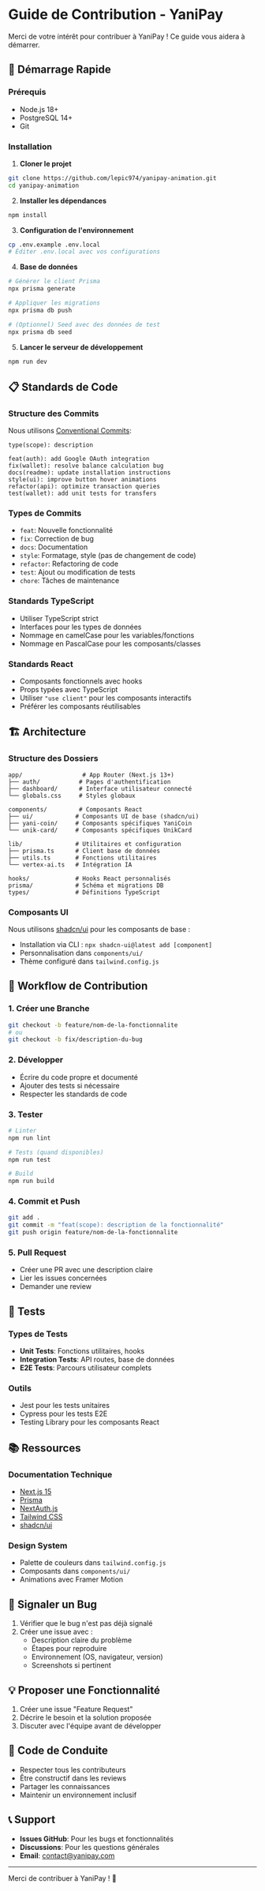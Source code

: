 # Guide de Contribution - YaniPay

Merci de votre intérêt pour contribuer à YaniPay ! Ce guide vous aidera à démarrer.

## 🚀 Démarrage Rapide

### Prérequis
- Node.js 18+ 
- PostgreSQL 14+
- Git

### Installation

1. **Cloner le projet**
```bash
git clone https://github.com/lepic974/yanipay-animation.git
cd yanipay-animation
```

2. **Installer les dépendances**
```bash
npm install
```

3. **Configuration de l'environnement**
```bash
cp .env.example .env.local
# Éditer .env.local avec vos configurations
```

4. **Base de données**
```bash
# Générer le client Prisma
npx prisma generate

# Appliquer les migrations
npx prisma db push

# (Optionnel) Seed avec des données de test
npx prisma db seed
```

5. **Lancer le serveur de développement**
```bash
npm run dev
```

## 📋 Standards de Code

### Structure des Commits
Nous utilisons [Conventional Commits](https://www.conventionalcommits.org/):

```
type(scope): description

feat(auth): add Google OAuth integration
fix(wallet): resolve balance calculation bug
docs(readme): update installation instructions
style(ui): improve button hover animations
refactor(api): optimize transaction queries
test(wallet): add unit tests for transfers
```

### Types de Commits
- `feat`: Nouvelle fonctionnalité
- `fix`: Correction de bug
- `docs`: Documentation
- `style`: Formatage, style (pas de changement de code)
- `refactor`: Refactoring de code
- `test`: Ajout ou modification de tests
- `chore`: Tâches de maintenance

### Standards TypeScript
- Utiliser TypeScript strict
- Interfaces pour les types de données
- Nommage en camelCase pour les variables/fonctions
- Nommage en PascalCase pour les composants/classes

### Standards React
- Composants fonctionnels avec hooks
- Props typées avec TypeScript
- Utiliser `"use client"` pour les composants interactifs
- Préférer les composants réutilisables

## 🏗️ Architecture

### Structure des Dossiers
```
app/                 # App Router (Next.js 13+)
├── auth/           # Pages d'authentification
├── dashboard/      # Interface utilisateur connecté
└── globals.css     # Styles globaux

components/         # Composants React
├── ui/            # Composants UI de base (shadcn/ui)
├── yani-coin/     # Composants spécifiques YaniCoin
└── unik-card/     # Composants spécifiques UnikCard

lib/               # Utilitaires et configuration
├── prisma.ts      # Client base de données
├── utils.ts       # Fonctions utilitaires
└── vertex-ai.ts   # Intégration IA

hooks/             # Hooks React personnalisés
prisma/            # Schéma et migrations DB
types/             # Définitions TypeScript
```

### Composants UI
Nous utilisons [shadcn/ui](https://ui.shadcn.com/) pour les composants de base :
- Installation via CLI : `npx shadcn-ui@latest add [component]`
- Personnalisation dans `components/ui/`
- Thème configuré dans `tailwind.config.js`

## 🔄 Workflow de Contribution

### 1. Créer une Branche
```bash
git checkout -b feature/nom-de-la-fonctionnalite
# ou
git checkout -b fix/description-du-bug
```

### 2. Développer
- Écrire du code propre et documenté
- Ajouter des tests si nécessaire
- Respecter les standards de code

### 3. Tester
```bash
# Linter
npm run lint

# Tests (quand disponibles)
npm run test

# Build
npm run build
```

### 4. Commit et Push
```bash
git add .
git commit -m "feat(scope): description de la fonctionnalité"
git push origin feature/nom-de-la-fonctionnalite
```

### 5. Pull Request
- Créer une PR avec une description claire
- Lier les issues concernées
- Demander une review

## 🧪 Tests

### Types de Tests
- **Unit Tests**: Fonctions utilitaires, hooks
- **Integration Tests**: API routes, base de données
- **E2E Tests**: Parcours utilisateur complets

### Outils
- Jest pour les tests unitaires
- Cypress pour les tests E2E
- Testing Library pour les composants React

## 📚 Ressources

### Documentation Technique
- [Next.js 15](https://nextjs.org/docs)
- [Prisma](https://www.prisma.io/docs)
- [NextAuth.js](https://next-auth.js.org/)
- [Tailwind CSS](https://tailwindcss.com/docs)
- [shadcn/ui](https://ui.shadcn.com/)

### Design System
- Palette de couleurs dans `tailwind.config.js`
- Composants dans `components/ui/`
- Animations avec Framer Motion

## 🐛 Signaler un Bug

1. Vérifier que le bug n'est pas déjà signalé
2. Créer une issue avec :
   - Description claire du problème
   - Étapes pour reproduire
   - Environnement (OS, navigateur, version)
   - Screenshots si pertinent

## 💡 Proposer une Fonctionnalité

1. Créer une issue "Feature Request"
2. Décrire le besoin et la solution proposée
3. Discuter avec l'équipe avant de développer

## 🤝 Code de Conduite

- Respecter tous les contributeurs
- Être constructif dans les reviews
- Partager les connaissances
- Maintenir un environnement inclusif

## 📞 Support

- **Issues GitHub**: Pour les bugs et fonctionnalités
- **Discussions**: Pour les questions générales
- **Email**: contact@yanipay.com

---

Merci de contribuer à YaniPay ! 🚀
